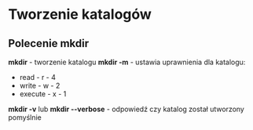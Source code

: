 # Tworzenie katalogów

## Polecenie mkdir

**mkdir** - tworzenie katalogu **mkdir -m** - ustawia uprawnienia dla
katalogu:

-   read - r - 4
-   write - w - 2
-   execute - x - 1

**mkdir -v** lub **mkdir --verbose** - odpowiedź czy katalog został
utworzony pomyślnie
